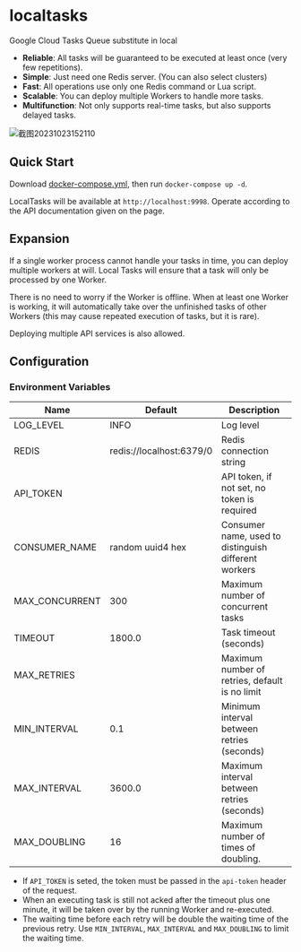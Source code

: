 # localtasks

Google Cloud Tasks Queue substitute in local

- **Reliable**: All tasks will be guaranteed to be executed at least once (very few repetitions).
- **Simple**: Just need one Redis server. (You can also select clusters)
- **Fast**: All operations use only one Redis command or Lua script.
- **Scalable**: You can deploy multiple Workers to handle more tasks.
- **Multifunction**: Not only supports real-time tasks, but also supports delayed tasks.

![截图20231023152110](https://github.com/abersheeran/localtasks/assets/25364828/806a2a98-2bf6-4d7f-8d83-53b933665b8b)

## Quick Start

Download [docker-compose.yml](https://github.com/abersheeran/localtasks/blob/main/docker-compose.yml), then run `docker-compose up -d`.

LocalTasks will be available at `http://localhost:9998`. Operate according to the API documentation given on the page.

## Expansion

If a single worker process cannot handle your tasks in time, you can deploy multiple workers at will. Local Tasks will ensure that a task will only be processed by one Worker.

There is no need to worry if the Worker is offline. When at least one Worker is working, it will automatically take over the unfinished tasks of other Workers (this may cause repeated execution of tasks, but it is rare).

Deploying multiple API services is also allowed.

## Configuration

### Environment Variables

| Name           | Default                  | Description                                          |
| -------------- | ------------------------ | ---------------------------------------------------- |
| LOG_LEVEL      | INFO                     | Log level                                            |
| REDIS          | redis://localhost:6379/0 | Redis connection string                              |
| API_TOKEN      |                          | API token, if not set, no token is required          |
| CONSUMER_NAME  | random uuid4 hex         | Consumer name, used to distinguish different workers |
| MAX_CONCURRENT | 300                      | Maximum number of concurrent tasks                   |
| TIMEOUT        | 1800.0                   | Task timeout (seconds)                               |
| MAX_RETRIES    |                          | Maximum number of retries, default is no limit       |
| MIN_INTERVAL   | 0.1                      | Minimum interval between retries (seconds)           |
| MAX_INTERVAL   | 3600.0                   | Maximum interval between retries (seconds)           |
| MAX_DOUBLING   | 16                       | Maximum number of times of doubling.                 |

* If `API_TOKEN` is seted, the token must be passed in the `api-token` header of the request.
* When an executing task is still not acked after the timeout plus one minute, it will be taken over by the running Worker and re-executed.
* The waiting time before each retry will be double the waiting time of the previous retry. Use `MIN_INTERVAL`, `MAX_INTERVAL` and `MAX_DOUBLING` to limit the waiting time.
